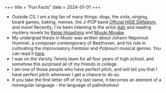 +++
title = "Fun Facts"
date = 2024-01-01
+++

- Outside CS, I am a big fan of many things: dogs, the viola, singing,
               board games, baking, memes, the J-POP band [Official
               HIGE DANdism]("https://higedan.com/"), and more!
               Recently, I've been listening to the artist [Ado](
               "https://www.universal-music.co.jp/ado/") and reading
               mystery novels by [Keigo
               Higashino]("https://www.goodreads.com/author/show/117366.Keigo_Higashino")
               and [Miyuki
               Miyabe]("https://en.wikipedia.org/wiki/Miyuki_Miyabe").
- My undergrad thesis in Music was written about Johann Nepomuk Hummel,
  a composer contemporary of Beethoven, and his role in cultivating the
  improvisatory *Fantasie* and *Potpourri* musical genres.
               You can read it [here]("/files/music_senior_comp.pdf").
- I was on the Varsity Tennis team for all four years of high school, and somehow this surprised all of my friends in college.
- I am one of those people who have perfect pitch, and will tell you that I have perfect pitch whenever I get a chance to do so.
- If you take the first letter off of my last name, it becomes an element of a nonregular language - the language of palindromes!
